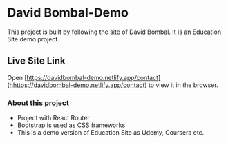 # David Bombal-Demo
This project is built by following the site of David Bombal. It is an Education Site demo project.
## Live Site Link
Open [https://davidbombal-demo.netlify.app/contact](hhttps://davidbombal-demo.netlify.app/contact) to view it in the browser.

### About this project
* Project with React Router
* Bootstrap is used as CSS frameworks
* This is a demo version of Education Site as Udemy, Coursera etc.